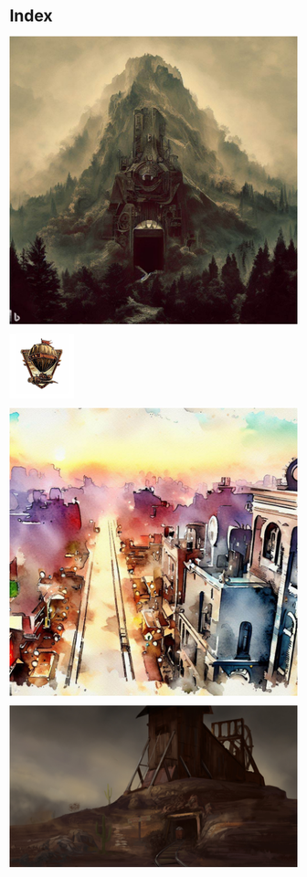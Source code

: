 # Index

![alt text](cover_art.jpg "Logo Title Text 1")

![alt text](GrimvaleLogo.png "Logo Title Text 1")

![alt text](Brimrock.jpg "Logo Title Text 1")

![alt text](HammerfallMineEntrance.jpg "Logo Title Text 1")
